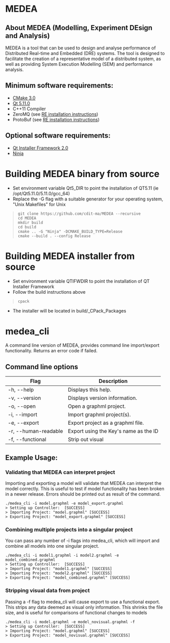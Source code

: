 # MEDEA
## About MEDEA (Modelling, Experiment DEsign and Analysis)
MEDEA is a tool that can be used to design and analyse performance of Distributed Real-time and Embedded (DRE) systems. The tool is designed to facilitate the creation of a representative model of a distributed system, as well as providing System Execution Modelling (SEM) and performance analysis.

## Minimum software requirements:
* [CMake 3.0](https://cmake.org/)
* [Qt 5.11.0](https://www.qt.io/)
* C++11 Compiler
* ZeroMQ (see [RE installation instructions](https://www.github.com/cdit-ma/re))
* ProtoBuf (see [RE installation instructions](https://www.github.com/cdit-ma/re))

## Optional software requirements:
* [Qt Installer Framework 2.0](http://doc.qt.io/qtinstallerframework/)
* [Ninja](https://ninja-build.org/)


# Building MEDEA binary from source
* Set environment variable Qt5_DIR to point the installation of QT5.11 (ie /opt/Qt5.11.0/5.11.0/gcc_64)
* Replace the -G flag with a suitable generator for your operating system, "Unix Makefiles" for Unix
> ```
> git clone https://github.com/cdit-ma/MEDEA --recursive
> cd MEDEA
> mkdir build
> cd build
> cmake .. -G "Ninja" -DCMAKE_BUILD_TYPE=Release
> cmake --build . --config Release
> ```

# Building MEDEA installer from source
* Set environment variable QTIFWDIR to point the installation of QT Installer Framework
* Follow the build instructions above
> ```
> cpack 
> ```
* The installer will be located in build/_CPack_Packages


# medea_cli
A command line version of MEDEA, provides command line import/export functionality. Returns an error code if failed.

## Command line options
| Flag                                  | Description                                   |
|---------------------------------------|-----------------------------------------------|
| -h, --help                            | Displays this help.                           |
| -v, --version                         | Displays version information.                 |
| -o, --open <The graphml file path>    | Open a graphml project.                       |
| -i, --import <The graphml file path>  | Import graphml project(s).                    |
| -e, --export <The graphml file path>  | Export project as a graphml file.             |
| -r, --human-readable                  | Export <data> using the Key's name as the ID  |
| -f, --functional                      | Strip out visual <data>                       |


## Example Usage:
### Validating that MEDEA can interpret project
Importing and exporting a model will validate that MEDEA can interpret the model correctly. This is useful to test if model functionality has been broken in a newer release. Errors should be printed out as result of the command.
```
./medea_cli -i model.graphml -e model_export.graphml
> Setting up Controller:  [SUCCESS]
> Importing Project: "model.graphml" [SUCCESS]
> Exporting Project: "model_export.graphml" [SUCCESS]
```

### Combining multiple projects into a singular project
You can pass any number of -i flags into medea_cli, which will import and combine all models into one singular project.
```
./medea_cli -i model1.graphml -i model2.graphml -e model_combined.graphml
> Setting up Controller:  [SUCCESS]
> Importing Project: "model1.graphml" [SUCCESS]
> Importing Project: "model2.graphml" [SUCCESS]
> Exporting Project: "model_combined.graphml" [SUCCESS]
```

### Stripping visual data from project
Passing a -f flag to medea_cli will cause export to use a functional export. This strips any data deemed as visual only information. This shrinks the file size, and is useful for comparisons of functional changes to models
```
./medea_cli -i model.graphml -e model_novisual.graphml -f
> Setting up Controller:  [SUCCESS]
> Importing Project: "model.graphml" [SUCCESS]
> Exporting Project: "model_novisual.graphml" [SUCCESS]
```